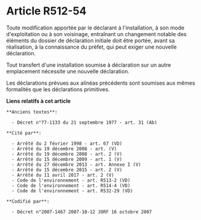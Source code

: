 # Article R512-54

Toute modification apportée par le déclarant à l'installation, à son mode d'exploitation ou à son voisinage, entraînant un
changement notable des éléments du dossier de déclaration initiale doit être portée, avant sa réalisation, à la connaissance
du préfet, qui peut exiger une nouvelle déclaration.

Tout transfert d'une installation soumise à déclaration sur un autre emplacement nécessite une nouvelle déclaration.

Les déclarations prévues aux alinéas précédents sont soumises aux mêmes formalités que les déclarations primitives.

**Liens relatifs à cet article**

	**Anciens textes**:

	  - Décret n°77-1133 du 21 septembre 1977 - art. 31 (Ab)

	**Cité par**:

	  - Arrêté du 2 février 1998 - art. 67 (VD)
	  - Arrêté du 19 décembre 2008 - art. (V)
	  - Arrêté du 19 décembre 2008 - art. 2 (V)
	  - Arrêté du 15 décembre 2009 - art. 1 (V)
	  - Arrêté du 27 décembre 2013 - art. Annexe I (V)
	  - Arrêté du 15 décembre 2015 - art. 2 (V)
	  - Arrêté du 11 avril 2017 - art. 2 (V)
	  - Code de l'environnement - art. R513-2 (VD)
	  - Code de l'environnement - art. R514-4 (VD)
	  - Code de l'environnement - art. R532-29 (VD)

	**Codifié par**:

	  - Décret n°2007-1467 2007-10-12 JORF 16 octobre 2007
